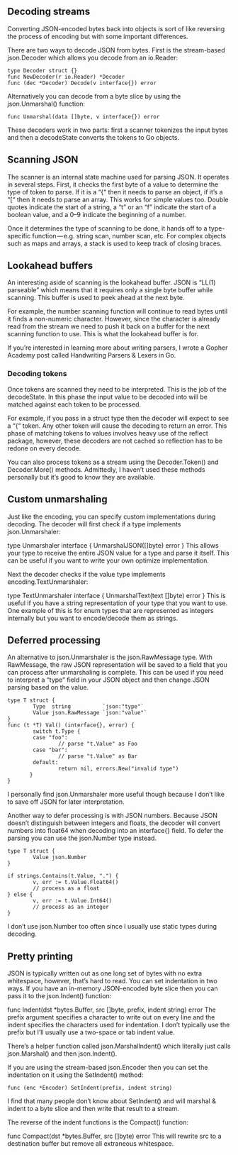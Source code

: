 ## Decoding streams
Converting JSON-encoded bytes back into objects is sort of like reversing the process of encoding but with some important differences.

There are two ways to decode JSON from bytes. First is the stream-based json.Decoder which allows you decode from an io.Reader:
```
type Decoder struct {}
func NewDecoder(r io.Reader) *Decoder
func (dec *Decoder) Decode(v interface{}) error
```
Alternatively you can decode from a byte slice by using the json.Unmarshal() function:
```
func Unmarshal(data []byte, v interface{}) error
```
These decoders work in two parts: first a scanner tokenizes the input bytes and then a decodeState converts the tokens to Go objects.

## Scanning JSON
The scanner is an internal state machine used for parsing JSON. It operates in several steps. First, it checks the first byte of a value to determine the type of token to parse. If it is a “{“ then it needs to parse an object, if it’s a “[“ then it needs to parse an array. This works for simple values too. Double quotes indicate the start of a string, a “t” or an “f” indicate the start of a boolean value, and a 0–9 indicate the beginning of a number.

Once it determines the type of scanning to be done, it hands off to a type-specific function — e.g. string scan, number scan, etc. For complex objects such as maps and arrays, a stack is used to keep track of closing braces.

## Lookahead buffers
An interesting aside of scanning is the lookahead buffer. JSON is “LL(1) parseable” which means that it requires only a single byte buffer while scanning. This buffer is used to peek ahead at the next byte.

For example, the number scanning function will continue to read bytes until it finds a non-numeric character. However, since the character is already read from the stream we need to push it back on a buffer for the next scanning function to use. This is what the lookahead buffer is for.

If you’re interested in learning more about writing parsers, I wrote a Gopher Academy post called Handwriting Parsers & Lexers in Go.

### Decoding tokens
Once tokens are scanned they need to be interpreted. This is the job of the decodeState. In this phase the input value to be decoded into will be matched against each token to be processed.

For example, if you pass in a struct type then the decoder will expect to see a “{“ token. Any other token will cause the decoding to return an error. This phase of matching tokens to values involves heavy use of the reflect package, however, these decoders are not cached so reflection has to be redone on every decode.

You can also process tokens as a stream using the Decoder.Token() and Decoder.More() methods. Admittedly, I haven’t used these methods personally but it’s good to know they are available.

## Custom unmarshaling
Just like the encoding, you can specify custom implementations during decoding. The decoder will first check if a type implements json.Unmarshaler:

type Unmarshaler interface {
        UnmarshalJSON([]byte) error
}
This allows your type to receive the entire JSON value for a type and parse it itself. This can be useful if you want to write your own optimize implementation.

Next the decoder checks if the value type implements encoding.TextUnmarshaler:

type TextUnmarshaler interface {
        UnmarshalText(text []byte) error
}
This is useful if you have a string representation of your type that you want to use. One example of this is for enum types that are represented as integers internally but you want to encode/decode them as strings.

## Deferred processing
An alternative to json.Unmarshaler is the json.RawMessage type. With RawMessage, the raw JSON representation will be saved to a field that you can process after unmarshaling is complete. This can be used if you need to interpret a “type” field in your JSON object and then change JSON parsing based on the value.
```
type T struct {
        Type  string          `json:"type"`
        Value json.RawMessage `json:"value"`
}
func (t *T) Val() (interface{}, error) {
        switch t.Type {
        case "foo":
                // parse "t.Value" as Foo
        case "bar":
                // parse "t.Value" as Bar
        default:
                return nil, errors.New("invalid type")
       }
}
```
I personally find json.Unmarshaler more useful though because I don’t like to save off JSON for later interpretation.

Another way to defer processing is with JSON numbers. Because JSON doesn’t distinguish between integers and floats, the decoder will convert numbers into float64 when decoding into an interface{} field. To defer the parsing you can use the json.Number type instead.
```
type T struct {
        Value json.Number
}

if strings.Contains(t.Value, ".") {
        v, err := t.Value.Float64()
        // process as a float
} else {
        v, err := t.Value.Int64()
        // process as an integer
}
```
I don’t use json.Number too often since I usually use static types during decoding.

## Pretty printing
JSON is typically written out as one long set of bytes with no extra whitespace, however, that’s hard to read. You can set indentation in two ways. If you have an in-memory JSON-encoded byte slice then you can pass it to the json.Indent() function:

func Indent(dst *bytes.Buffer, src []byte, prefix, indent string) error
The prefix argument specifies a character to write out on every line and the indent specifies the characters used for indentation. I don’t typically use the prefix but I’ll usually use a two-space or tab indent value.

There’s a helper function called json.MarshalIndent() which literally just calls json.Marshal() and then json.Indent().

If you are using the stream-based json.Encoder then you can set the indentation on it using the SetIndent() method:
```
func (enc *Encoder) SetIndent(prefix, indent string)
```
I find that many people don’t know about SetIndent() and will marshal & indent to a byte slice and then write that result to a stream.

The reverse of the indent functions is the Compact() function:

func Compact(dst *bytes.Buffer, src []byte) error
This will rewrite src to a destination buffer but remove all extraneous whitespace.
